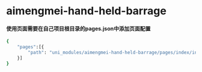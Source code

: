 # aimengmei-hand-held-barrage

#### 使用页面需要在自己项目根目录的pages.json中添加页面配置
``` bash
{
	"pages":[{
		"path":	"uni_modules/aimengmei-hand-held-barrage/pages/index/index" // 按插件所在目录引入对应的页面
	}]
}
```